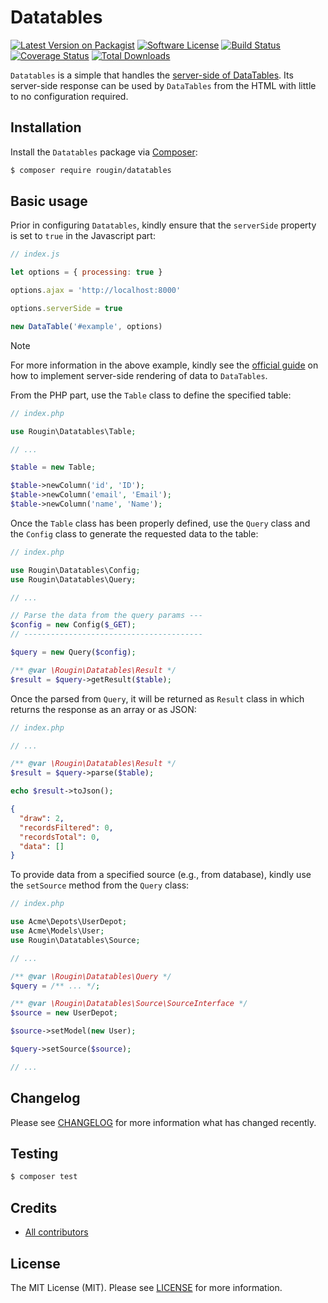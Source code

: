 # Datatables

[![Latest Version on Packagist][ico-version]][link-packagist]
[![Software License][ico-license]][link-license]
[![Build Status][ico-build]][link-build]
[![Coverage Status][ico-coverage]][link-coverage]
[![Total Downloads][ico-downloads]][link-downloads]

`Datatables` is a simple that handles the [server-side of DataTables](https://datatables.net/examples/data_sources/server_side.html). Its server-side response can be used by `DataTables` from the HTML with little to no configuration required.

## Installation

Install the `Datatables` package via [Composer](https://getcomposer.org/):

``` bash
$ composer require rougin/datatables
```

## Basic usage

Prior in configuring `Datatables`, kindly ensure that the `serverSide` property is set to `true` in the Javascript part:

``` js
// index.js

let options = { processing: true }

options.ajax = 'http://localhost:8000'

options.serverSide = true

new DataTable('#example', options)
```

> [!NOTE]
> For more information in the above example, kindly see the [official guide](https://datatables.net/examples/data_sources/server_side.html) on how to implement server-side rendering of data to `DataTables`.

From the PHP part, use the `Table` class to define the specified table:

``` php
// index.php

use Rougin\Datatables\Table;

// ...

$table = new Table;

$table->newColumn('id', 'ID');
$table->newColumn('email', 'Email');
$table->newColumn('name', 'Name');
```

Once the `Table` class has been properly defined, use the `Query` class and the `Config` class to generate the requested data to the table: 

``` php
// index.php

use Rougin\Datatables\Config;
use Rougin\Datatables\Query;

// ...

// Parse the data from the query params ---
$config = new Config($_GET);
// ----------------------------------------

$query = new Query($config);

/** @var \Rougin\Datatables\Result */
$result = $query->getResult($table);
```

Once the parsed from `Query`, it will be returned as `Result` class in which returns the response as an array or as JSON:

``` php
// index.php

// ...

/** @var \Rougin\Datatables\Result */
$result = $query->parse($table);

echo $result->toJson();
```

``` json
{
  "draw": 2,
  "recordsFiltered": 0,
  "recordsTotal": 0,
  "data": []
}
```

To provide data from a specified source (e.g., from database), kindly use the `setSource` method from the `Query` class:

``` php
// index.php

use Acme\Depots\UserDepot;
use Acme\Models\User;
use Rougin\Datatables\Source;

// ...

/** @var \Rougin\Datatables\Query */
$query = /** ... */;

/** @var \Rougin\Datatables\Source\SourceInterface */
$source = new UserDepot;

$source->setModel(new User);

$query->setSource($source);

// ...
```

## Changelog

Please see [CHANGELOG][link-changelog] for more information what has changed recently.

## Testing

``` bash
$ composer test
```

## Credits

- [All contributors][link-contributors]

## License

The MIT License (MIT). Please see [LICENSE][link-license] for more information.

[ico-build]: https://img.shields.io/github/actions/workflow/status/rougin/datatables/build.yml?style=flat-square
[ico-coverage]: https://img.shields.io/codecov/c/github/rougin/datatables?style=flat-square
[ico-downloads]: https://img.shields.io/packagist/dt/rougin/datatables.svg?style=flat-square
[ico-license]: https://img.shields.io/badge/license-MIT-brightgreen.svg?style=flat-square
[ico-version]: https://img.shields.io/packagist/v/rougin/datatables.svg?style=flat-square

[link-build]: https://github.com/rougin/datatables/actions
[link-changelog]: https://github.com/rougin/datatables/blob/master/CHANGELOG.md
[link-contributors]: https://github.com/rougin/datatables/contributors
[link-coverage]: https://app.codecov.io/gh/rougin/datatables
[link-downloads]: https://packagist.org/packages/rougin/datatables
[link-license]: https://github.com/rougin/datatables/blob/master/LICENSE.md
[link-packagist]: https://packagist.org/packages/rougin/datatables